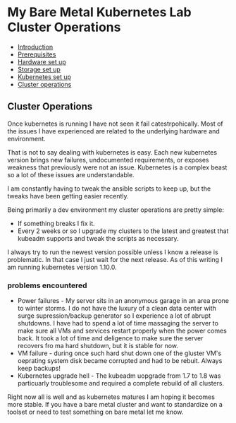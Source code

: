 # My Bare Metal Kubernetes Lab Cluster Operations

* [Introduction](https://github.com/jfelten/My_bare_metal_k8s/blob/master/README.md#introduction)
* [Prerequisites](https://github.com/jfelten/My_bare_metal_k8s/blob/master/README.md#prereq)
* [Hardware set up](https://github.com/jfelten/My_bare_metal_k8s/blob/master/hardware.md)
* [Storage set up](https://github.com/jfelten/My_bare_metal_k8s/blob/master/storage.md)
* [Kubernetes set up](https://github.com/jfelten/My_bare_metal_k8s/blob/master/kubernetes.md)
* [Cluster operations](https://github.com/jfelten/My_bare_metal_k8s/blob/master/clusterops.md)

## Cluster Operations

Once kubernetes is running I have not seen it fail catestrpohically.  Most of the issues I have experienced are related to the underlying hardware and environment.

That is not to say dealing with kubernetes is easy. Each new kubernetes version brings new failures, undocumented requirements, or exposes weakness that previously were not an issue. Kubernetes is a complex beast so a lot of these issues are understandable.

I am constantly having to tweak the ansible scripts to keep up, but the tweaks have been getting easier recently. 
 
Being primarily a dev environment my cluster operations are pretty simple:

* If something breaks I fix it.
* Every 2 weeks or so I upgrade my clusters to the latest and greatest that kubeadm supports and tweak the scripts as necessary.

I always try to run the newest version possible unless I know a release is problematic.  In that case I just wait for the next release.  As of this writing I am running kubernetes version 1.10.0.

### problems encountered

* Power failures - My server sits in an anonymous garage in an area prone to winter storms.  I do not have the luxury of a clean data center with surge supression/backup generator so I experience a lot of abrupt shutdowns.  I have had to spend a lot of time massaging the server to make sure all VMs and services restart properly when the power comes back.  It took a lot of time and deligence to make sure the server recovers fro ma hard shutdown, but it is stable for now.
* VM failure - during once such hard shut down one of the gluster VM's oeprating system disk became corrupted and had to be rebuit. Always keep backups!
* Kubernetes upgrade hell - The kubeadm uopgrade from 1.7 to 1.8 was particuarly troublesome and required a complete rebuild of all clusters.

Right now all is well and as kubernetes matures I am hoping it becomes more stable.  If you have a bare metal cluster and want to standardize on a toolset or need to test something on bare metal let me know.